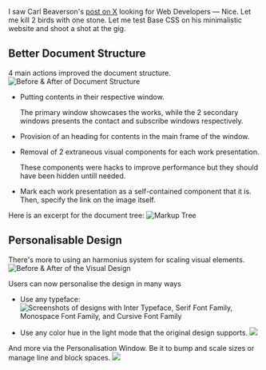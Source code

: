 I saw Carl Beaverson's [post on X](https://x.com/ToheebDotCom/status/1921981966519332952) looking for Web Developers — Nice. Let me kill 2 birds with one stone. Let me test Base CSS on his minimalistic website and shoot a shot at the gig.

## Better Document Structure

4 main actions improved the document structure. ![Before & After of Document Structure](./images/cb-ds-comparison.png)

- Putting contents in their respective window. 

  The primary window showcases the works, while the 2 secondary windows presents the contact and subscribe windows respectively.

- Provision of an heading for contents in the main frame of the window.

- Removal of 2 extraneous visual components for each work presentation.

  These components were hacks to improve performance but they should have been hidden untill needed.

- Mark each work presentation as a self-contained component that it is. Then, specify the link on the image itself.

Here is an excerpt for the document tree: ![Markup Tree](./images/markup-tree.png)

## Personalisable Design

There's more to using an harmonius system for scaling visual elements. ![Before & After of the Visual Design](./images/cb-design-comparison.png)

Users can now personalise the design in many ways

- Use any typeface: ![Screenshots of designs with Inter Typeface, Serif Font Family, Monospace Font Family, and Cursive Font Family](./images/cb-ff-comps.png)

- Use any color hue in the light mode that the original design supports. ![](./images/cb-ch-degrees.png)

And more via the Personalisation Window. Be it to bump and scale sizes or manage line and block spaces. ![](./images/p-settings.png)
